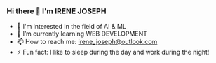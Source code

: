 ### Hi there 👋 I'm IRENE JOSEPH

- 👀 I'm interested in the field of AI & ML
- 🌱 I’m currently learning WEB DEVELOPMENT
- 📫 How to reach me: irene_joseph@outlook.com
- ⚡ Fun fact: I like to sleep during the day and work during the night!

